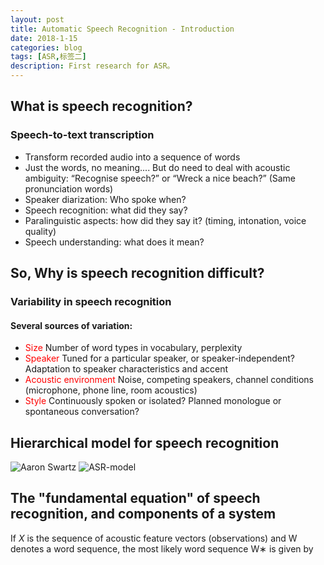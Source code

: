 ```yaml
---
layout: post
title: Automatic Speech Recognition - Introduction
date: 2018-1-15
categories: blog
tags: [ASR,标签二]
description: First research for ASR。
---
```


## What is speech recognition?  
### Speech-to-text transcription  
- Transform recorded audio into a sequence of words  
- Just the words, no meaning.... But do need to deal with acoustic ambiguity: “Recognise speech?” or “Wreck a nice beach?” (Same pronunciation words) 
- Speaker diarization: Who spoke when?  
- Speech recognition: what did they say?  
- Paralinguistic aspects: how did they say it? (timing, intonation, voice quality)  
- Speech understanding: what does it mean?  

## So, Why is speech recognition difficult?  
### Variability in speech recognition  
#### Several sources of variation:  
- <font color="red">Size</font> Number of word types in vocabulary, perplexity  
- <font color="red">Speaker</font> Tuned for a particular speaker, or speaker-independent? Adaptation to speaker characteristics and accent  
- <font color="red">Acoustic environment</font> Noise, competing speakers, channel conditions (microphone, phone line, room acoustics)  
- <font color="red">Style</font> Continuously spoken or isolated? Planned monologue or spontaneous conversation? 

## Hierarchical model for speech recognition  
![Aaron Swartz](https://raw.githubusercontent.com/zhiyou720/zhiyou720.github.io/master/img/ASR/ASR-01-01.png)
![ASR-model](https://raw.githubusercontent.com/zhiyou720/zhiyou720.github.io/master/img/ASR/ASR-01-02.png)

## The "fundamental equation" of speech recognition, and components of a system  
If $X$ is the sequence of acoustic feature vectors (observations) and W denotes a word sequence, the most likely word sequence W∗ is given by
